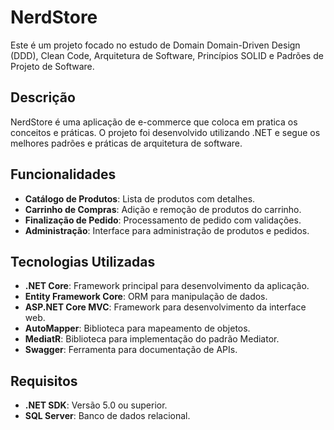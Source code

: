 # NerdStore

Este é um projeto focado no estudo de Domain Domain-Driven Design (DDD), Clean Code, Arquitetura de Software, Princípios SOLID e Padrões de Projeto de Software.

## Descrição

NerdStore é uma aplicação de e-commerce que coloca em pratica os conceitos e práticas. O projeto foi desenvolvido utilizando .NET e segue os melhores padrões e práticas de arquitetura de software.

## Funcionalidades

- **Catálogo de Produtos**: Lista de produtos com detalhes.
- **Carrinho de Compras**: Adição e remoção de produtos do carrinho.
- **Finalização de Pedido**: Processamento de pedido com validações.
- **Administração**: Interface para administração de produtos e pedidos.

## Tecnologias Utilizadas

- **.NET Core**: Framework principal para desenvolvimento da aplicação.
- **Entity Framework Core**: ORM para manipulação de dados.
- **ASP.NET Core MVC**: Framework para desenvolvimento da interface web.
- **AutoMapper**: Biblioteca para mapeamento de objetos.
- **MediatR**: Biblioteca para implementação do padrão Mediator.
- **Swagger**: Ferramenta para documentação de APIs.

## Requisitos

- **.NET SDK**: Versão 5.0 ou superior.
- **SQL Server**: Banco de dados relacional.

